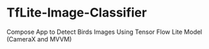 # TfLite-Image-Classifier
Compose App to Detect Birds Images Using Tensor Flow Lite Model (CameraX and MVVM) 

